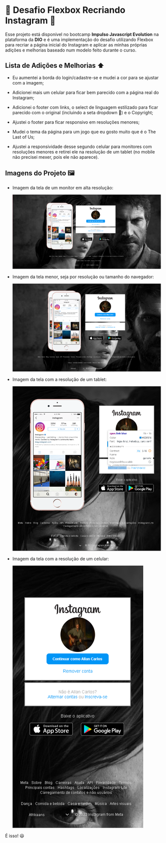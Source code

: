 # 🚀 Desafio Flexbox Recriando Instagram 🚀

Esse projeto está disponível no bootcamp **Impulso Javascript Evolution** na plataforma da **DIO** e é uma implementação do desafio utilizando Flexbox para recriar a página inicial do Instagram e aplicar as minhas próprias adições e melhorias baseado num modelo feito durante o curso.

## Lista de Adições e Melhorias ⬆️

 - Eu aumentei a borda do login/cadastre-se e mudei a cor para se ajustar com a imagem;

 - Adicionei mais um celular para ficar bem parecido com a página real do Instagram;

 - Adicionei o footer com links, o select de linguagem estilizado para ficar parecido com o original (incluindo a seta dropdown 🔽) e o Copyright;

  - Ajustei o footer para ficar responsivo em resoluções menores;

 - Mudei o tema da página para um jogo que eu gosto muito que é o The Last of Us;

 - Ajustei a responsividade desse segundo celular para monitores com resoluções menores e retirei ele na resolução de um tablet (no mobile não precisei mexer, pois ele não aparece).

## Imagens do Projeto 🖼️

- Imagem da tela de um monitor em alta resolução: 

  ![Tela resolução principal](./img/prints/main.png)

- Imagem da tela menor, seja por resolução ou tamanho do navegador:
 
  ![Tela resolução menor](./img/prints/main-2.png)

- Imagem da tela com a resolução de um tablet:

  ![Tela resolução tablet](./img/prints/tablet.png)

- Imagem da tela com a resolução de um celular: 

  ![Tela resolução celular](./img/prints/celular.png)

É isso! 😃
